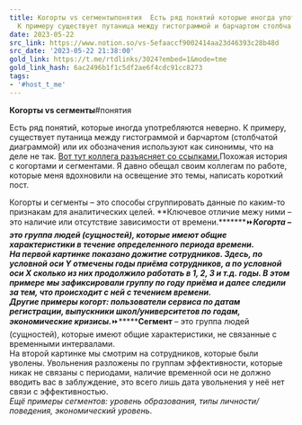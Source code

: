 ```yaml
---
title: Когорты vs сегментыпонятия  Есть ряд понятий которые иногда употребляются неверно
  К примеру существует путаница между гистограммой и барчартом столбча
date: 2023-05-22
src_link: https://www.notion.so/vs-5efaaccf9002414aa23d46393c28b48d
src_date: '2023-05-22 21:38:00'
gold_link: https://t.me/rtdlinks/3024?embed=1&mode=tme
gold_link_hash: 6ac2496b1f1c5df2ae6f4cdc91cc8273
tags:
- '#host_t_me'
---
```


**Когорты vs сегменты**#понятия  
  
Есть ряд понятий, которые иногда употребляются неверно. К примеру, существует путаница между гистограммой и барчартом (столбчатой диаграммой) или их обозначения используют как синонимы, что на деле не так. [Вот тут коллега разъясняет со ссылками.](https://t.me/datavizcomics/643)Похожая история с когортами и сегментами. Я давно обещал своим коллегам по работе, которые меня вдохновили на освещение это темы, написать короткий пост.   
  
Когорты и сегменты – это способы сгруппировать данные по каким-то признакам для аналитических целей. **Ключевое отличие межу ними – это наличие или отсутствие зависимости от времени.*******⏩*******Когорта** – это группа людей (сущностей), которые имеют общие характеристики в течение определенного периода времени.  
На первой картинке показано дожитие сотрудников. Здесь, по условной оси Y отмечены годы приёма сотрудников, а по условной оси X сколько из них продолжило работать в 1, 2, 3 и т.д. годы. В этом примере мы зафиксировали группу по году приёма и далее следили за тем, что происходит с ней с течением времени.  
*Другие примеры когорт: пользователи сервиса по датам регистрации, выпускники школ/университетов по годам, экономические кризисы.******⏩*******Сегмент** – это группа людей (сущностей), которые имеют общие характеристики, не связанные с временными интервалами.  
На второй картинке мы смотрим на сотрудников, которые были уволены. Увольнения разложены по группам эффективности, которые никак не связаны с периодами, наличие временной оси не должно вводить вас в заблуждение, это всего лишь дата увольнения у неё нет связи с эффективностью.  
*Ещё примеры сегментов: уровень образования, типы личности/поведения, экономический уровень*.